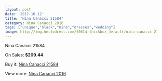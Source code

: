 ```yaml
---
layout: post
date: '2017-10-12'
title: "Nina Canacci 21584"
category: Nina Canacci 2016
tags: ["unique","black","nina","dresses","wedding"]
image: http://img.hectodress.com/30614-thickbox_default/nina-canacci-21584.jpg
---
```

Nina Canacci 21584

On Sales: **$209.44**
<a href="https://www.hectodress.com/nina-canacci-2013/14081-nina-canacci-21584.html"><amp-img layout="responsive" width="600" height="600" src="//img.hectodress.com/30614-thickbox_default/nina-canacci-21584.jpg" alt="Nina Canacci 21584 0" /></a>

Buy it: [Nina Canacci 21584](https://www.hectodress.com/nina-canacci-2013/14081-nina-canacci-21584.html "Nina Canacci 21584")

View more: [Nina Canacci 2016](https://www.hectodress.com/241-nina-canacci-2013 "Nina Canacci 2016")